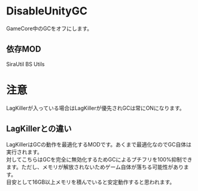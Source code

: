 # DisableUnityGC  
GameCore中のGCをオフにします。
## 依存MOD  
SiraUtil
BS Utils

# 注意  
LagKillerが入っている場合はLagKillerが優先されGCは常にONになります。  
## LagKillerとの違い  
LagKillerはGCの動作を最適化するMODです。あくまで最適化なのでGC自体は実行されます。  
対してこちらはGCを完全に無効化するためGCによるプチフリを100%抑制できます。ただし、メモリが解放されないためゲーム自体が落ちる可能性があります。  
目安として16GB以上メモリを積んでいると安定動作すると思われます。
